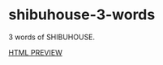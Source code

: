 # shibuhouse-3-words
3 words of SHIBUHOUSE. 

[HTML PREVIEW](https://htmlpreview.github.io/?https://github.com/MasujimaRyohei/shibuhouse-3-words/blob/master/src/html/index.html)
